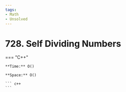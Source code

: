 ```yaml
---
tags:
- Math
- Unsolved
---
```



# 728. Self Dividing Numbers

=== "C++"

    **Time:** O()

    **Space:** O()

    ``` c++
    ```